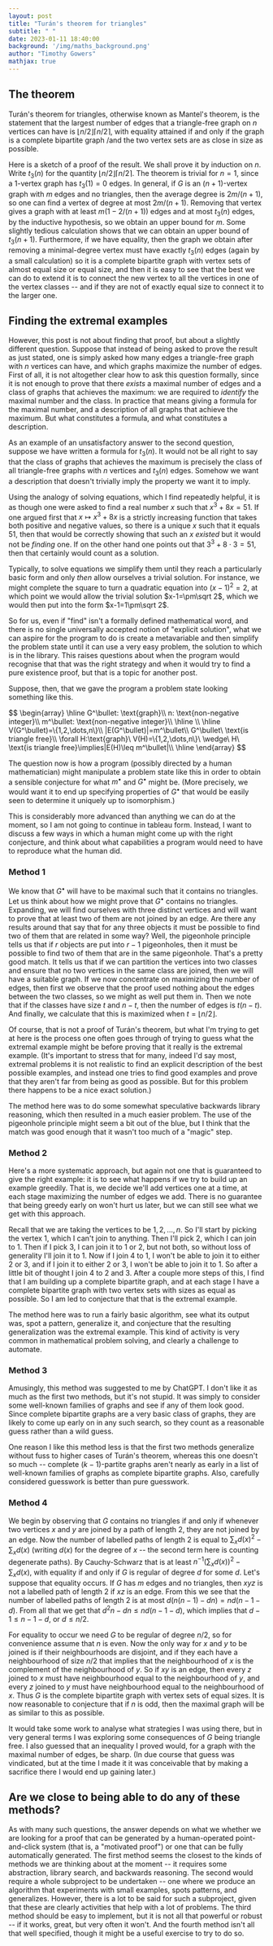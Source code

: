 ```yaml
---
layout: post
title: "Turán's theorem for triangles"
subtitle: " "
date: 2023-01-11 18:40:00
background: '/img/maths_background.png'
author: "Timothy Gowers"
mathjax: true
---
```


## The theorem

Turán's theorem for triangles, otherwise known as Mantel's theorem, is the statement that the largest number of edges that a triangle-free graph on $n$ vertices can have is $\lfloor n/2\rfloor\lceil n/2\rceil$, with equality attained if and only if the graph is a complete bipartite graph /and the two vertex sets are as close in size as possible.

Here is a sketch of a proof of the result. We shall prove it by induction on $n$. Write $t_3(n)$ for the quantity $\lfloor n/2\rfloor\lceil n/2\rceil$. The theorem is trivial for $n=1$, since a 1-vertex graph has $t_3(1)=0$ edges. In general, if $G$ is an $(n+1)$-vertex graph with $m$ edges and no triangles, then the average degree is $2m/(n+1)$, so one can find a vertex of degree at most $2m/(n+1)$. Removing that vertex gives a graph with at least $m(1-2/(n+1))$ edges and at most $t_3(n)$ edges, by the inductive hypothesis, so we obtain an upper bound for $m$. Some slightly tedious calculation shows that we can obtain an upper bound of $t_3(n+1)$. Furthermore, if we have equality, then the graph we obtain after removing a minimal-degree vertex must have exactly $t_3(n)$ edges (again by a small calculation) so it is a complete bipartite graph with vertex sets of almost equal size or equal size, and then it is easy to see that the best we can do to extend it is to connect the new vertex to all the vertices in one of the vertex classes -- and if they are not of exactly equal size to connect it to the larger one. 

## Finding the extremal examples

However, this post is not about finding that proof, but about a slightly different question. Suppose that instead of being asked to prove the result as just stated, one is simply asked how many edges a triangle-free graph with $n$ vertices can have, and which graphs maximize the number of edges. First of all, it is not altogether clear how to ask this question formally, since it is not enough to prove that there *exists* a maximal number of edges and a class of graphs that achieves the maximum: we are required to *identify* the maximal number and the class. In practice that means giving a formula for the maximal number, and a description of all graphs that achieve the maximum. But what constitutes a formula, and what constitutes a description. 

As an example of an unsatisfactory answer to the second question, suppose we have written a formula for $t_3(n)$. It would not be all right to say that the class of graphs that achieves the maximum is precisely the class of all triangle-free graphs with $n$ vertices and $t_3(n)$ edges. Somehow we want a description that doesn't trivially imply the property we want it to imply. 

Using the analogy of solving equations, which I find repeatedly helpful, it is as though one were asked to find a real number $x$ such that $x^3+8x=51$. If one argued first that $x\mapsto x^3+8x$ is a strictly increasing function that takes both positive and negative values, so there is a unique $x$ such that it equals 51, then that would be correctly showing that such an $x$ *existed* but it would not be *finding* one. If on the other hand one points out that $3^3+8\cdot 3=51$, then that certainly would count as a solution. 

Typically, to solve equations we simplify them until they reach a particularly basic form and only *then* allow ourselves a trivial solution. For instance, we might complete the square to turn a quadratic equation into $(x-1)^2=2$, at which point we would allow the trivial solution $x-1=\pm\sqrt 2$, which we would then put into the form $x-1=1\pm\sqrt 2$. 

So for us, even if "find" isn't a formally defined mathematical word, and there is no single universally accepted notion of "explicit solution", what we can aspire for the program to do is create a metavariable and then simplify the problem state until it can use a very easy problem, the solution to which is in the library. This raises questions about when the program would recognise that that was the right strategy and when it would try to find a pure existence proof, but that is a topic for another post.  

Suppose, then, that we gave the program a problem state looking something like this.

<p>
  $$
  \begin{array}
  \hline
  G^\bullet: \text{graph}\\
  n: \text{non-negative integer}\\
  m^\bullet: \text{non-negative integer}\\
  \hline
  \\
  \hline
  V(G^\bullet)=\{1,2,\dots,n\}\\
  |E(G^\bullet)|=m^\bullet\\
  G^\bullet\ \text{is triangle free}\\
  \forall H:\text{graph}\ V(H)=\{1,2,\dots,n\}\ \wedge\ H\ \text{is triangle free}\implies|E(H)\leq m^\bullet|\\
  \hline
  \end{array}
  $$
</p>

The question now is how a program (possibly directed by a human mathematician) might manipulate a problem state like this in order to obtain a sensible conjecture for what $m^\bullet$ and $G^\bullet$ might be. (More precisely, we would want it to end up specifying properties of $G^\bullet$ that would be easily seen to determine it uniquely up to isomorphism.)

This is considerably more advanced than anything we can do at the moment, so I am not going to continue in tableau form. Instead, I want to discuss a few ways in which a human might come up with the right conjecture, and think about what capabilities a program would need to have to reproduce what the human did.

### Method 1

We know that $G^\bullet$ will have to be maximal such that it contains no triangles. Let us think about how we might prove that $G^\bullet$ contains no triangles. Expanding, we will find ourselves with three distinct vertices and will want to prove that at least two of them are not joined by an edge. Are there any results around that say that for any three objects it must be possible to find two of them that are related in some way? Well, the pigeonhole principle tells us that if $r$ objects are put into $r-1$ pigeonholes, then it must be possible to find two of them that are in the same pigeonhole. That's a pretty good match. It tells us that if we can partition the vertices into two classes and ensure that no two vertices in the same class are joined, then we will have a suitable graph. If we now concentrate on maximizing the number of edges, then first we observe that the proof used nothing about the edges between the two classes, so we might as well put them in. Then we note that if the classes have size $t$ and $n-t$, then the number of edges is $t(n-t)$. And finally, we calculate that this is maximized when $t=\lfloor n/2\rfloor$. 

Of course, that is not a proof of Turán's theorem, but what I'm trying to get at here is the process one often goes through of trying to guess what the extremal example might be before proving that it really is the extremal example. (It's important to stress that for many, indeed I'd say most, extremal problems it is not realistic to find an explicit description of the best possible examples, and instead one tries to find good examples and prove that they aren't far from being as good as possible. But for this problem there happens to be a nice exact solution.) 

The method here was to do some somewhat speculative backwards library reasoning, which then resulted in a much easier problem. The use of the pigeonhole principle might seem a bit out of the blue, but I think that the match was good enough that it wasn't too much of a "magic" step. 

### Method 2

Here's a more systematic approach, but again not one that is guaranteed to give the right example: it is to see what happens if we try to build up an example greedily. That is, we decide we'll add vertices one at a time, at each stage maximizing the number of edges we add. There is no guarantee that being greedy early on won't hurt us later, but we can still see what we get with this approach.

Recall that we are taking the vertices to be $1,2,\dots,n$. So I'll start by picking the vertex 1, which I can't join to anything. Then I'll pick 2, which I can join to 1. Then if I pick 3, I can join it to 1 or 2, but not both, so without loss of generality I'll join it to 1. Now if I join 4 to 1, I won't be able to join it to either 2 or 3, and if I join it to either 2 or 3, I won't be able to join it to 1. So after a little bit of thought I join 4 to 2 and 3. After a couple more steps of this, I find that I am building up a complete bipartite graph, and at each stage I have a complete bipartite graph with two vertex sets with sizes as equal as possible. So I am led to conjecture that that is the extremal example. 

The method here was to run a fairly basic algorithm, see what its output was, spot a pattern, generalize it, and conjecture that the resulting generalization was the extremal example. This kind of activity is very common in mathematical problem solving, and clearly a challenge to automate. 

### Method 3 

Amusingly, this method was suggested to me by ChatGPT. I don't like it as much as the first two methods, but it's not stupid. It was simply to consider some well-known families of graphs and see if any of them look good. Since complete bipartite graphs are a very basic class of graphs, they are likely to come up early on in any such search, so they count as a reasonable guess rather than a wild guess. 

One reason I like this method less is that the first two methods generalize without fuss to higher cases of Turán's theorem, whereas this one doesn't so much -- complete $(k-1)$-partite graphs aren't nearly as early in a list of well-known families of graphs as complete bipartite graphs. Also, carefully considered guesswork is better than pure guesswork. 

### Method 4

We begin by observing that $G$ contains no triangles if and only if whenever two vertices $x$ and $y$ are joined by a path of length 2, they are not joined by an edge. Now the number of labelled paths of length 2 is equal to $\sum_xd(x)^2-\sum_xd(x)$ (writing $d(x)$ for the degree of $x$ -- the second term here is counting degenerate paths). By Cauchy-Schwarz that is at least $n^{-1}(\sum_xd(x))^2-\sum_xd(x)$, with equality if and only if $G$ is regular of degree $d$ for some $d$. Let's suppose that equality occurs. If $G$ has $m$ edges and no triangles, then $xyz$ is not a labelled path of length 2 if $xz$ is an edge. From this we see that the number of labelled paths of length 2 is at most $d(n(n-1)-dn)=nd(n-1-d)$. From all that we get that $d^2n-dn\leq nd(n-1-d)$, which implies that $d-1\leq n-1-d$, or $d\leq n/2$. 

For equality to occur we need $G$ to be regular of degree $n/2$, so for convenience assume that $n$ is even. Now the only way for $x$ and $y$ to be joined is if their neighbourhoods are disjoint, and if they each have a neighbourhood of size $n/2$ that implies that the neighbourhood of $x$ is the complement of the neighbourhood of $y$. So if $xy$ is an edge, then every $z$ joined to $x$ must have neighbourhood equal to the neighbourhood of $y$, and every $z$ joined to $y$ must have neighbourhood equal to the neighbourhood of $x$. Thus $G$ is the complete bipartite graph with vertex sets of equal sizes. It is now reasonable to conjecture that if $n$ is odd, then the maximal graph will be as similar to this as possible. 

It would take some work to analyse what strategies I was using there, but in very general terms I was exploring some consequences of $G$ being triangle free. I also guessed that an inequality I proved would, for a graph with the maximal number of edges, be sharp. (In due course that guess was vindicated, but at the time I made it it was conceivable that by making a sacrifice there I would end up gaining later.) 

## Are we close to being able to do any of these methods?

As with many such questions, the answer depends on what we whether we are looking for a proof that can be generated by a human-operated point-and-click system (that is, a "motivated proof") or one that can be fully automatically generated. The first method seems the closest to the kinds of methods we are thinking about at the moment -- it requires some abstraction, library search, and backwards reasoning. The second would require a whole subproject to be undertaken -- one where we produce an algorithm that experiments with small examples, spots patterns, and generalizes. However, there is a lot to be said for such a subproject, given that these are clearly activities that help with a lot of problems. The third method should be easy to implement, but it is not all that powerful or robust -- if it works, great, but very often it won't. And the fourth method isn't all that well specified, though it might be a useful exercise to try to do so.
